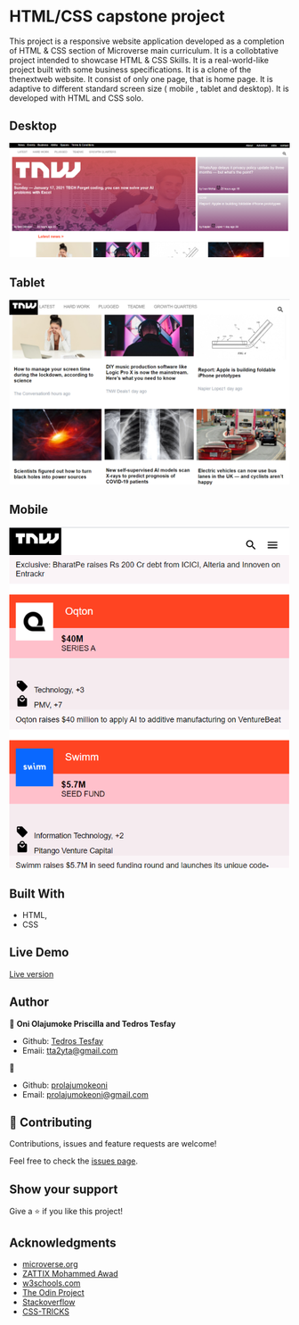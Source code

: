 
# HTML/CSS capstone project

This project is a responsive website application developed as a completion of HTML & CSS section of Microverse main curriculum. It is a collobtative project intended to showcase HTML & CSS Skills. It is a real-world-like project built with some business specifications. It is a clone of the thenextweb website. It consist of only one page, that is home page. It is adaptive to different standard screen size ( mobile , tablet and desktop). It is developed with HTML and CSS solo.

## Desktop

![screenshot](./img/readme-img1.png)

## Tablet

![screenshot](./img/readme-img2.png)

## Mobile

![screenshot](./img/readme-img3.png)

## Built With

- HTML,
- CSS

## Live Demo

<a href="https://rawcdn.githack.com/prolajumokeoni/The-Next-Web/a98f49cfed01527b543ea514e9c6eb2174a61245/index.html">Live version</a>

## Author

👤 **Oni Olajumoke Priscilla and Tedros Tesfay**

- Github: [Tedros Tesfay](https://github.com/tta2yta)
- Emaii: tta2yta@gmail.com

👤
- Github: [prolajumokeoni](https://github.com/prolajumokeoni)
- Email: prolajumokeoni@gmail.com

## 🤝 Contributing

Contributions, issues and feature requests are welcome!

Feel free to check the <a href="https://github.com/prolajumokeoni/The-Next-Web/issues/1#issue-795117627" target="_blank">issues page</a>.

## Show your support

Give a ⭐️ if you like this project!

## Acknowledgments

- <a href="https://www.microverse.org/" target="_blank">microverse.org</a>
- <a href="https://www.behance.net/gallery/24796463/ZATTIX" target="_blank">ZATTIX Mohammed Awad</a>
- <a href="https://www.w3schools.com/" target="_blank">w3schools.com</a>
- <a href="https://www.theodinproject.com/" target="_blank">The Odin Project</a>
- <a href="https://www.stackoverflow.com/" target="_blank">Stackoverflow</a>
- <a href="https://css-tricks.com/" target="_blank">CSS-TRICKS</a>
